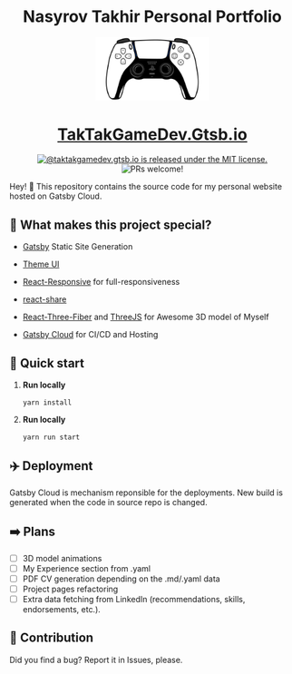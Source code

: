 <h1 align="center">
  Nasyrov Takhir Personal Portfolio
</h1>
<p align="center">
  <a href="https://taktakgamedev.gtsb.io">
    <img alt="Gatsby" src="./static/Logo.png" width="200" />
  </a>
</p>
<h1 align="center">
  <a href="https://taktakgamedev.gtsb.io">
    TakTakGameDev.Gtsb.io
  </a>
</h1>
<div align="center">

<p align="center">
  <a href="https://github.com/nasyrovt/nasyrovt.github.io/LICENCE">
    <img src="https://img.shields.io/badge/license-MIT-blue.svg" alt="@taktakgamedev.gtsb.io is released under the MIT license." />
  </a>
  <img src="https://img.shields.io/badge/PRs-welcome-brightgreen.svg" alt="PRs welcome!" />
</p>

</div>

Hey! 👋 This repository contains the source code for my personal website hosted on Gatsby Cloud.

## 🤷 What makes this project special?

- [Gatsby](https://www.gatsbyjs.com/) Static Site Generation
- [Theme UI](https://theme-ui.com/)

- [React-Responsive](https://github.com/contra/react-responsive) for full-responsiveness
- [react-share](https://github.com/nygardk/react-share)
- [React-Three-Fiber](https://github.com/drcmda/react-three-fiber) and [ThreeJS](http://threejs.org) for Awesome 3D model of Myself
- [Gatsby Cloud](https://gatsbyjs.com) for CI/CD and Hosting

## 🚀 Quick start

1.  **Run locally**
    ```shell
    yarn install
    ```

2. **Run locally**
    ```shell
    yarn run start
    ```

## ✈️ Deployment

Gatsby Cloud is mechanism reponsible for the deployments. New build is generated when the code in source repo is changed.

## ➡️ Plans

- [ ] 3D model animations
- [ ] My Experience section from .yaml
- [ ] PDF CV generation depending on the .md/.yaml data
- [ ] Project pages refactoring
- [ ] Extra data fetching from LinkedIn (recommendations, skills, endorsements, etc.).

## 🙏 Contribution

Did you find a bug? Report it in Issues, please.
